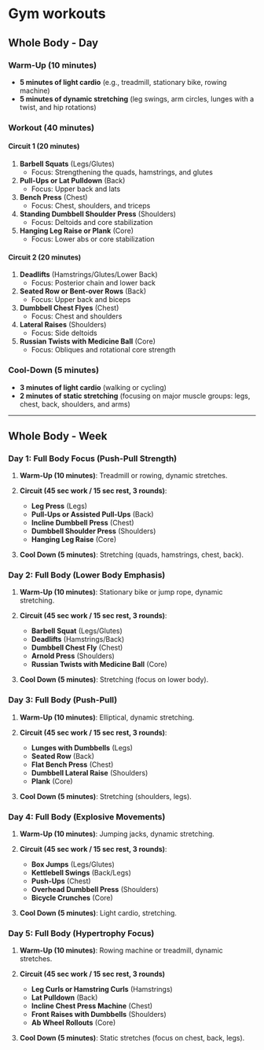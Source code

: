 
# Gym workouts 

## Whole Body - Day 
### Warm-Up (10 minutes)
- **5 minutes of light cardio** (e.g., treadmill, stationary bike, rowing machine)
- **5 minutes of dynamic stretching** (leg swings, arm circles, lunges with a twist, and hip rotations)
### Workout (40 minutes)

#### Circuit 1 (20 minutes)
1. **Barbell Squats** (Legs/Glutes)
    - Focus: Strengthening the quads, hamstrings, and glutes
2. **Pull-Ups or Lat Pulldown** (Back)
    - Focus: Upper back and lats
3. **Bench Press** (Chest)
    - Focus: Chest, shoulders, and triceps
4. **Standing Dumbbell Shoulder Press** (Shoulders)
    - Focus: Deltoids and core stabilization
5. **Hanging Leg Raise or Plank** (Core)
    - Focus: Lower abs or core stabilization

#### Circuit 2 (20 minutes)
1. **Deadlifts** (Hamstrings/Glutes/Lower Back)
    - Focus: Posterior chain and lower back
2. **Seated Row or Bent-over Rows** (Back)
    - Focus: Upper back and biceps
3. **Dumbbell Chest Flyes** (Chest)
    - Focus: Chest and shoulders
4. **Lateral Raises** (Shoulders)
    - Focus: Side deltoids
5. **Russian Twists with Medicine Ball** (Core)
    - Focus: Obliques and rotational core strength
### Cool-Down (5 minutes)

- **3 minutes of light cardio** (walking or cycling)
- **2 minutes of static stretching** (focusing on major muscle groups: legs, chest, back, shoulders, and arms)

---

## Whole Body - Week

### Day 1: Full Body Focus (Push-Pull Strength)

1. **Warm-Up (10 minutes)**: Treadmill or rowing, dynamic stretches.
    
2. **Circuit (45 sec work / 15 sec rest, 3 rounds)**:
    - **Leg Press** (Legs)
    - **Pull-Ups or Assisted Pull-Ups** (Back)
    - **Incline Dumbbell Press** (Chest)
    - **Dumbbell Shoulder Press** (Shoulders)
    - **Hanging Leg Raise** (Core)

3. **Cool Down (5 minutes)**: Stretching (quads, hamstrings, chest, back).
    
### Day 2: Full Body (Lower Body Emphasis)

1. **Warm-Up (10 minutes)**: Stationary bike or jump rope, dynamic stretching.
    
2. **Circuit (45 sec work / 15 sec rest, 3 rounds)**:
    - **Barbell Squat** (Legs/Glutes)
    - **Deadlifts** (Hamstrings/Back)
    - **Dumbbell Chest Fly** (Chest)
    - **Arnold Press** (Shoulders)
    - **Russian Twists with Medicine Ball** (Core)
    
3. **Cool Down (5 minutes)**: Stretching (focus on lower body).
    
### Day 3: Full Body (Push-Pull)

1. **Warm-Up (10 minutes)**: Elliptical, dynamic stretching.
    
2. **Circuit (45 sec work / 15 sec rest, 3 rounds)**:
    - **Lunges with Dumbbells** (Legs)
    - **Seated Row** (Back)
    - **Flat Bench Press** (Chest)
    - **Dumbbell Lateral Raise** (Shoulders)
    - **Plank** (Core)

3. **Cool Down (5 minutes)**: Stretching (shoulders, legs).
    
### Day 4: Full Body (Explosive Movements)

1. **Warm-Up (10 minutes)**: Jumping jacks, dynamic stretching.
    
2. **Circuit (45 sec work / 15 sec rest, 3 rounds)**:
    - **Box Jumps** (Legs/Glutes)
    - **Kettlebell Swings** (Back/Legs)
    - **Push-Ups** (Chest)
    - **Overhead Dumbbell Press** (Shoulders)
    - **Bicycle Crunches** (Core)

3. **Cool Down (5 minutes)**: Light cardio, stretching.
    
### Day 5: Full Body (Hypertrophy Focus)

1. **Warm-Up (10 minutes)**: Rowing machine or treadmill, dynamic stretches.
    
2. **Circuit (45 sec work / 15 sec rest, 3 rounds)**
    - **Leg Curls or Hamstring Curls** (Hamstrings)
    - **Lat Pulldown** (Back)
    - **Incline Chest Press Machine** (Chest)
    - **Front Raises with Dumbbells** (Shoulders)
    - **Ab Wheel Rollouts** (Core)

3. **Cool Down (5 minutes)**: Static stretches (focus on chest, back, legs).